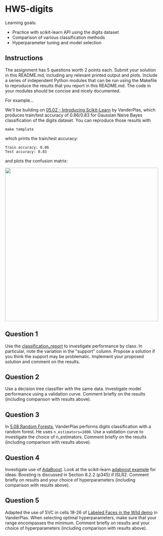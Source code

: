 # HW5-digits

Learning goals:

* Practice with scikit-learn API using the digits dataset
* Comparison of various classification methods
* Hyperparameter tuning and model selection

## Instructions

The assignment has 5 questions worth 2 points each.
Submit your solution in this README.md, including any relevant printed output and plots.
Include a series of independent Python modules that can be run
using the Makefile to reproduce the results that you report in this README.md.
The code in your modules should be concise and nicely documented.

For example...

We'll be building on
[05.02 - Introducing Scikit-Learn](https://github.com/jakevdp/PythonDataScienceHandbook/blob/master/notebooks/05.02-Introducing-Scikit-Learn.ipynb) by VanderPlas, which produces train/test accuracy of 0.86/0.83 for Gaussian Naive Bayes
classification of the digits dataset.
You can reproduce those results with
```
make template
```
which prints the train/test accuracy:
```
Train accuracy: 0.86
Test accuracy: 0.83
```
and plots the confusion matrix:

<img src="figs/template.png" width="500px">

## Question 1

Use the [classification_report](https://scikit-learn.org/stable/modules/generated/sklearn.metrics.classification_report.html) to investigate performance by class. 
In particular, note the variation in the "support" column.
Propose a solution if you think the support may be problematic.
Implement your proposed solution and comment on the results.

## Question 2

Use a decision tree classifier with the same data. 
Investigate model performance using a validation curve. 
Comment briefly on the results (including comparison with results above).

## Question 3

In [5.08 Random Forests](https://github.com/jakevdp/PythonDataScienceHandbook/blob/master/notebooks/05.08-Random-Forests.ipynb), VanderPlas performs digits classification with a random forest. 
He uses `n_estimators=1000`. 
Use a validation curve to investigate the choice of n_estimators.
Comment briefly on the results (including comparison with results above).

## Question 4

Investigate use of 
[AdaBoost](https://scikit-learn.org/stable/modules/generated/sklearn.ensemble.AdaBoostClassifier.html).
Look at the scikit-learn
[adaboost example](https://scikit-learn.org/stable/auto_examples/ensemble/plot_adaboost_hastie_10_2.html) for ideas.
Boosting is discussed in Section 8.2.2 (p345) if ISLR2. 
Comment briefly on results and your choice of hyperparameters (including comparison with results above).

## Question 5

Adapted the use of SVC in cells 18-26 of [Labeled Faces in the Wild demo](https://github.com/jakevdp/PythonDataScienceHandbook/blob/master/notebooks/05.07-Support-Vector-Machines.ipynb) in VanderPlas.
When selecting optimal hyperparameters, make sure that your range encompasses the minimum.
Comment briefly on results and your choice of hyperparameters (including comparison with results above).
